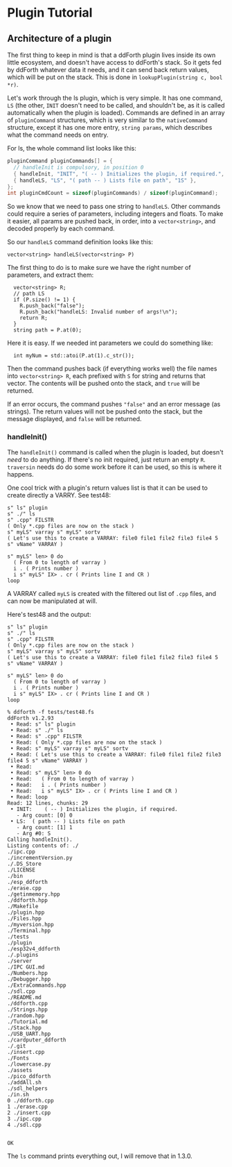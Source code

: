 # Plugin Tutorial

## Architecture of a plugin

The first thing to keep in mind is that a ddForth plugin lives inside its own little ecosystem, and doesn't have access to ddForth's stack. So it gets fed by ddForth whatever data it needs, and it can send back return values, which will be put on the stack. This is done in `lookupPlugin(string c, bool *r)`.

Let's work through the ls plugin, which is very simple. It has one command, `LS` (the other, `INIT` doesn't need to be called, and shouldn't be, as it is called automatically when the plugin is loaded). Commands are defined in an array of `pluginCommand` structures, which is very similar to the `nativeCommand` structure, except it has one more entry, `string params`, which describes what the command needs on entry.

For ls, the whole command list looks like this:

```c
pluginCommand pluginCommands[] = {
  // handleInit is compulsory, in position 0
  { handleInit, "INIT", "( -- ) Initializes the plugin, if required.", "0" },
  { handleLS, "LS", "( path -- ) Lists file on path", "1S" },
};
int pluginCmdCount = sizeof(pluginCommands) / sizeof(pluginCommand);
```

So we know that we need to pass one string to `handleLS`. Other commands could require a series of parameters, including integers and floats. To make it easier, all params are pushed back, in order, into a `vector<string>`, and decoded properly by each command.

So our `handleLS` command definition looks like this:

`vector<string> handleLS(vector<string> P)`

The first thing to do is to make sure we have the right number of parameters, and extract them:

```
  vector<string> R;
  // path LS
  if (P.size() != 1) {
    R.push_back("false");
    R.push_back("handleLS: Invalid number of args!\n");
    return R;
  }
  string path = P.at(0);
```

Here it is easy. If we needed int parameters we could do something like:

```
  int myNum = std::atoi(P.at(1).c_str());
```

Then the command pushes back (if everything works well) the file names into `vector<string> R`, each prefixed with `S` for string and returns that vector. The contents will be pushed onto the stack, and `true` will be returned.

If an error occurs, the command pushes `"false"` and an error message (as strings). The return values will not be pushed onto the stack, but the message displayed, and `false` will be returned.

### handleInit()

The `handleInit()` command is called when the plugin is loaded, but doesn't _need_ to do anything. If there's no init required, just return an empty `R`. `traversin` needs do do some work before it can be used, so this is where it happens. 

One cool trick with a plugin's return values list is that it can be used to create directly a VARRY. See test48:

```
s" ls" plugin
s" ./" ls
s" .cpp" FILSTR
( Only *.cpp files are now on the stack )
s" myLS" varray s" myLS" sortv
( Let's use this to create a VARRAY: file0 file1 file2 file3 file4 5 s" vName" VARRAY )

s" myLS" len> 0 do
  ( From 0 to length of varray )
  i . ( Prints number )
  i s" myLS" IX> . cr ( Prints line I and CR )
loop
```

A VARRAY called `myLS` is created with the filtered out list of `.cpp` files, and can now be manipulated at will.

Here's test48 and the output:

```
s" ls" plugin
s" ./" ls
s" .cpp" FILSTR
( Only *.cpp files are now on the stack )
s" myLS" varray s" myLS" sortv
( Let's use this to create a VARRAY: file0 file1 file2 file3 file4 5 s" vName" VARRAY )

s" myLS" len> 0 do
  ( From 0 to length of varray )
  i . ( Prints number )
  i s" myLS" IX> . cr ( Prints line I and CR )
loop

% ddforth -f tests/test48.fs 
ddForth v1.2.93
 • Read: s" ls" plugin
 • Read: s" ./" ls
 • Read: s" .cpp" FILSTR
 • Read: ( Only *.cpp files are now on the stack )
 • Read: s" myLS" varray s" myLS" sortv
 • Read: ( Let's use this to create a VARRAY: file0 file1 file2 file3 file4 5 s" vName" VARRAY )
 • Read: 
 • Read: s" myLS" len> 0 do
 • Read:   ( From 0 to length of varray )
 • Read:   i . ( Prints number )
 • Read:   i s" myLS" IX> . cr ( Prints line I and CR )
 • Read: loop
Read: 12 lines, chunks: 29
 • INIT:	( -- ) Initializes the plugin, if required.
   - Arg count: [0] 0
 • LS:	( path -- ) Lists file on path
   - Arg count: [1] 1
   - Arg #0: S
Calling handleInit().
Listing contents of: ./
./ipc.cpp
./incrementVersion.py
./.DS_Store
./LICENSE
./bin
./esp_ddforth
./erase.cpp
./getinmemory.hpp
./ddforth.hpp
./Makefile
./plugin.hpp
./Files.hpp
./myversion.hpp
./Terminal.hpp
./tests
./plugin
./esp32v4_ddforth
./.plugins
./server
./IPC GUI.md
./Numbers.hpp
./Debugger.hpp
./ExtraCommands.hpp
./sdl.cpp
./README.md
./ddforth.cpp
./Strings.hpp
./random.hpp
./Tutorial.md
./Stack.hpp
./USB_UART.hpp
./cardputer_ddforth
./.git
./insert.cpp
./Fonts
./lowercase.py
./assets
./pico_ddforth
./addAll.sh
./sdl_helpers
./in.sh
0 ./ddforth.cpp
1 ./erase.cpp
2 ./insert.cpp
3 ./ipc.cpp
4 ./sdl.cpp


OK 
```
The `ls` command prints everything out, I will remove that in 1.3.0.

